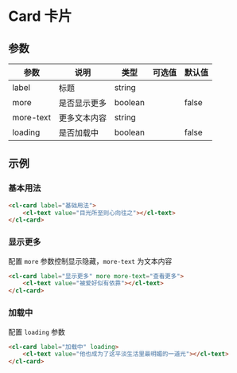 # Card 卡片

## 参数

| 参数      | 说明         | 类型    | 可选值 | 默认值 |
| --------- | ------------ | ------- | ------ | ------ |
| label     | 标题         | string  |        |        |
| more      | 是否显示更多 | boolean |        | false  |
| more-text | 更多文本内容 | string  |        |        |
| loading   | 是否加载中   | boolean |        | false  |

## 示例

### 基本用法

```html
<cl-card label="基础用法">
	<cl-text value="目光所至则心向往之"></cl-text>
</cl-card>
```

### 显示更多

配置 `more` 参数控制显示隐藏，`more-text` 为文本内容

```html
<cl-card label="显示更多" more more-text="查看更多">
	<cl-text value="被爱好似有依靠"></cl-text>
</cl-card>
```

### 加载中

配置 `loading` 参数

```html
<cl-card label="加载中" loading>
	<cl-text value="他也成为了这平淡生活里最明媚的一道光"></cl-text>
</cl-card>
```
